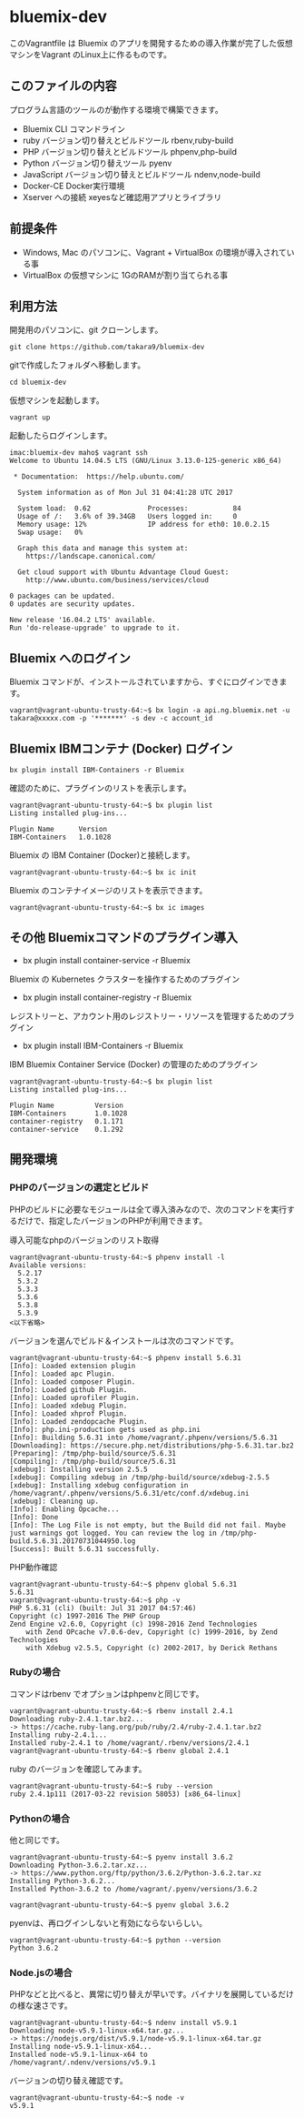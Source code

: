 # bluemix-dev

このVagrantfile は Bluemix のアプリを開発するための導入作業が完了した仮想マシンをVagrant のLinux上に作るものです。


## このファイルの内容

プログラム言語のツールのが動作する環境で構築できます。

* Bluemix CLI コマンドライン
* ruby バージョン切り替えとビルドツール rbenv,ruby-build
* PHP バージョン切り替えとビルドツール phpenv,php-build
* Python バージョン切り替えツール pyenv
* JavaScript バージョン切り替えとビルドツール ndenv,node-build
* Docker-CE Docker実行環境
* Xserver への接続 xeyesなど確認用アプリとライブラリ


## 前提条件

* Windows, Mac のパソコンに、Vagrant + VirtualBox の環境が導入されている事
* VirtualBox の仮想マシンに 1GのRAMが割り当てられる事


## 利用方法

開発用のパソコンに、git クローンします。

~~~
git clone https://github.com/takara9/bluemix-dev
~~~

gitで作成したフォルダへ移動します。

~~~
cd bluemix-dev
~~~

仮想マシンを起動します。

~~~
vagrant up
~~~

起動したらログインします。

~~~
imac:bluemix-dev maho$ vagrant ssh
Welcome to Ubuntu 14.04.5 LTS (GNU/Linux 3.13.0-125-generic x86_64)

 * Documentation:  https://help.ubuntu.com/

  System information as of Mon Jul 31 04:41:28 UTC 2017

  System load:  0.62              Processes:           84
  Usage of /:   3.6% of 39.34GB   Users logged in:     0
  Memory usage: 12%               IP address for eth0: 10.0.2.15
  Swap usage:   0%

  Graph this data and manage this system at:
    https://landscape.canonical.com/

  Get cloud support with Ubuntu Advantage Cloud Guest:
    http://www.ubuntu.com/business/services/cloud

0 packages can be updated.
0 updates are security updates.

New release '16.04.2 LTS' available.
Run 'do-release-upgrade' to upgrade to it.
~~~


## Bluemix へのログイン

Bluemix コマンドが、インストールされていますから、すぐにログインできます。

~~~
vagrant@vagrant-ubuntu-trusty-64:~$ bx login -a api.ng.bluemix.net -u takara@xxxxx.com -p '*******' -s dev -c account_id
~~~

## Bluemix IBMコンテナ (Docker) ログイン

~~~
bx plugin install IBM-Containers -r Bluemix
~~~
確認のために、プラグインのリストを表示します。

~~~
vagrant@vagrant-ubuntu-trusty-64:~$ bx plugin list
Listing installed plug-ins...

Plugin Name      Version   
IBM-Containers   1.0.1028
~~~

Bluemix の IBM Container (Docker)と接続します。

~~~
vagrant@vagrant-ubuntu-trusty-64:~$ bx ic init
~~~

Bluemix のコンテナイメージのリストを表示できます。

~~~
vagrant@vagrant-ubuntu-trusty-64:~$ bx ic images
~~~


## その他 Bluemixコマンドのプラグイン導入

* bx plugin install container-service -r Bluemix

Bluemix の Kubernetes クラスターを操作するためのプラグイン

* bx plugin install container-registry -r Bluemix

レジストリーと、アカウント用のレジストリー・リソースを管理するためのプラグイン

* bx plugin install IBM-Containers -r Bluemix

IBM Bluemix Container Service (Docker) の管理のためのプラグイン


~~~
vagrant@vagrant-ubuntu-trusty-64:~$ bx plugin list
Listing installed plug-ins...

Plugin Name          Version   
IBM-Containers       1.0.1028   
container-registry   0.1.171   
container-service    0.1.292
~~~



## 開発環境

### PHPのバージョンの選定とビルド

PHPのビルドに必要なモジュールは全て導入済みなので、次のコマンドを実行するだけで、指定したバージョンのPHPが利用できます。

導入可能なphpのバージョンのリスト取得

~~~
vagrant@vagrant-ubuntu-trusty-64:~$ phpenv install -l
Available versions:
  5.2.17
  5.3.2
  5.3.3
  5.3.6
  5.3.8
  5.3.9
<以下省略>
~~~
バージョンを選んでビルド＆インストールは次のコマンドです。

~~~
vagrant@vagrant-ubuntu-trusty-64:~$ phpenv install 5.6.31
[Info]: Loaded extension plugin
[Info]: Loaded apc Plugin.
[Info]: Loaded composer Plugin.
[Info]: Loaded github Plugin.
[Info]: Loaded uprofiler Plugin.
[Info]: Loaded xdebug Plugin.
[Info]: Loaded xhprof Plugin.
[Info]: Loaded zendopcache Plugin.
[Info]: php.ini-production gets used as php.ini
[Info]: Building 5.6.31 into /home/vagrant/.phpenv/versions/5.6.31
[Downloading]: https://secure.php.net/distributions/php-5.6.31.tar.bz2
[Preparing]: /tmp/php-build/source/5.6.31
[Compiling]: /tmp/php-build/source/5.6.31
[xdebug]: Installing version 2.5.5
[xdebug]: Compiling xdebug in /tmp/php-build/source/xdebug-2.5.5
[xdebug]: Installing xdebug configuration in /home/vagrant/.phpenv/versions/5.6.31/etc/conf.d/xdebug.ini
[xdebug]: Cleaning up.
[Info]: Enabling Opcache...
[Info]: Done
[Info]: The Log File is not empty, but the Build did not fail. Maybe just warnings got logged. You can review the log in /tmp/php-build.5.6.31.20170731044950.log
[Success]: Built 5.6.31 successfully.
~~~

PHP動作確認

~~~
vagrant@vagrant-ubuntu-trusty-64:~$ phpenv global 5.6.31
5.6.31
vagrant@vagrant-ubuntu-trusty-64:~$ php -v
PHP 5.6.31 (cli) (built: Jul 31 2017 04:57:46) 
Copyright (c) 1997-2016 The PHP Group
Zend Engine v2.6.0, Copyright (c) 1998-2016 Zend Technologies
    with Zend OPcache v7.0.6-dev, Copyright (c) 1999-2016, by Zend Technologies
    with Xdebug v2.5.5, Copyright (c) 2002-2017, by Derick Rethans
~~~



### Rubyの場合

コマンドはrbenv でオプションはphpenvと同じです。

~~~
vagrant@vagrant-ubuntu-trusty-64:~$ rbenv install 2.4.1
Downloading ruby-2.4.1.tar.bz2...
-> https://cache.ruby-lang.org/pub/ruby/2.4/ruby-2.4.1.tar.bz2
Installing ruby-2.4.1...
Installed ruby-2.4.1 to /home/vagrant/.rbenv/versions/2.4.1
vagrant@vagrant-ubuntu-trusty-64:~$ rbenv global 2.4.1
~~~

ruby のバージョンを確認してみます。

~~~
vagrant@vagrant-ubuntu-trusty-64:~$ ruby --version
ruby 2.4.1p111 (2017-03-22 revision 58053) [x86_64-linux]
~~~



### Pythonの場合

他と同じです。

~~~
vagrant@vagrant-ubuntu-trusty-64:~$ pyenv install 3.6.2
Downloading Python-3.6.2.tar.xz...
-> https://www.python.org/ftp/python/3.6.2/Python-3.6.2.tar.xz
Installing Python-3.6.2...
Installed Python-3.6.2 to /home/vagrant/.pyenv/versions/3.6.2

vagrant@vagrant-ubuntu-trusty-64:~$ pyenv global 3.6.2
~~~

pyenvは、再ログインしないと有効にならないらしい。

~~~
vagrant@vagrant-ubuntu-trusty-64:~$ python --version
Python 3.6.2
~~~



### Node.jsの場合
PHPなどと比べると、異常に切り替えが早いです。バイナリを展開しているだけの様な速さです。

~~~
vagrant@vagrant-ubuntu-trusty-64:~$ ndenv install v5.9.1
Downloading node-v5.9.1-linux-x64.tar.gz...
-> https://nodejs.org/dist/v5.9.1/node-v5.9.1-linux-x64.tar.gz
Installing node-v5.9.1-linux-x64...
Installed node-v5.9.1-linux-x64 to /home/vagrant/.ndenv/versions/v5.9.1
~~~
バージョンの切り替え確認です。

~~~
vagrant@vagrant-ubuntu-trusty-64:~$ node -v
v5.9.1
~~~






